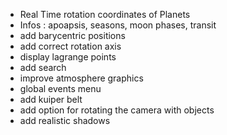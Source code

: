 - Real Time rotation coordinates of Planets
- Infos : apoapsis, seasons, moon phases, transit
- add barycentric positions
- add correct rotation axis
- display lagrange points
- add search
- improve atmosphere graphics
- global events menu
- add kuiper belt
- add option for rotating the camera with objects
- add realistic shadows